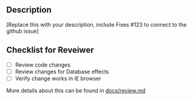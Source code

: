 ## Description

\[Replace this with your description, include Fixes #123 to connect to the github issue\]

## Checklist for Reveiwer

- [ ] Review code changes
- [ ] Review changes for Database effects
- [ ] Verify change works in IE browser

More details about this can be found in [docs/review.md](docs/review.md)
